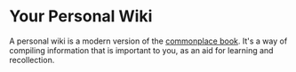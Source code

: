 # Your Personal Wiki

A personal wiki is a modern version of the [commonplace book](https://en.wikipedia.org/wiki/Commonplace_book). It's a way of compiling information that is important to you, as an aid for learning and recollection.